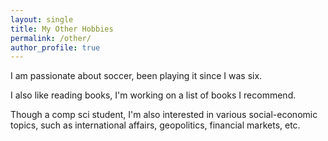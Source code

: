```yaml
---
layout: single
title: My Other Hobbies
permalink: /other/
author_profile: true
---
```


I am passionate about soccer, been playing it since I was six.

I also like reading books, I'm working on a list of books I recommend.

Though a comp sci student, I'm also interested in various social-economic topics, such as international affairs, geopolitics, financial markets, etc.